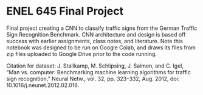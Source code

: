 # ENEL 645 Final Project 

Final project creating a CNN to classify traffic signs from the German Traffic Sign Recognition Benchmark. CNN architecture and design is based off success with earlier assignments, class notes, and literature. 
Note this notebook was designed to be run on Google Colab, and draws its files from zip files uploaded to Google Drive prior to the code running. 


Citation for dataset: 
J. Stallkamp, M. Schlipsing, J. Salmen, and C. Igel, “Man vs. computer: Benchmarking machine learning algorithms for traffic sign recognition,” Neural Netw., vol. 32, pp. 323–332, Aug. 2012, doi: 10.1016/j.neunet.2012.02.016.
